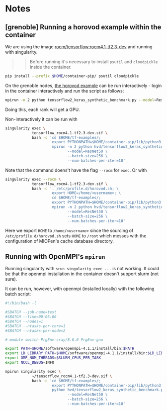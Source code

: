 # Notes

## [grenoble] Running a horovod example within the container 
We are using the image [rocm/tensorflow:rocm4.1-tf2.3-dev](https://hub.docker.com/layers/rocm/tensorflow/rocm4.1-tf2.3-dev/images/sha256-0f369142a95872bef829fc61256a628828e0427284ff8f2f8d1f821023aa5b4c?context=explore) and running with singularity.

>> Before running it's necessary to install `psutil` and `cloudpickle` inside the container.
```bash
pip install --prefix $HOME/container-pip/ psutil cloudpickle
```

On the grenoble nodes, [the horovod example](https://github.com/horovod/horovod/blob/master/examples/tensorflow2/tensorflow2_keras_synthetic_benchmark.py) can be run interactively - login in the container interactively and run the script as follows: 
```bash
mpirun -n 2 python tensorflow2_keras_synthetic_benchmark.py --model=ResNet50 --batch-size=256 --num-batches-per-iter=10
```
Doing this, each rank will get a GPU.

Non-interactively it can be run with
```bash
singularity exec \
            tensorflow_rocm4.1-tf2.3-dev.sif \
            bash -c 'cd $HOME/tf-examples/;
                     export PYTHONPATH=$HOME/container-pip/lib/python3.6/site-packages:$PYTHONPATH;
                     mpirun -n 2 python hvd/tensorflow2_keras_synthetic_benchmark.py \
                            --model=ResNet50 \
                            --batch-size=256 \
                            --num-batches-per-iter=10'
```
Note that the command doens't have the flag `--rocm` for `exec`. Or with
```bash
singularity exec --rocm \
            tensorflow_rocm4.1-tf2.3-dev.sif \
            bash -c '. /etc/profile.d/horovod.sh; \
                     export HOME=/home/<username>; \
                     cd $HOME/tf-examples/;
                     export PYTHONPATH=$HOME/container-pip/lib/python3.6/site-packages:$PYTHONPATH;
                     mpirun -n 2 python hvd/tensorflow2_keras_synthetic_benchmark.py \
                            --model=ResNet50 \
                            --batch-size=256 \
                            --num-batches-per-iter=10'
```
Here we export `HOME` to `/home/<username>` since the sourcing of `/etc/profile.d/horovod.sh` sets `HOME` to `/root` which messes with the configuration of MIOPen's cache database directory.


## Running with OpenMPI's `mpirun`
Running singularity with `srun singularity exec ...` is not working. It could be that the openmpi installation in the container doesn't support slurm (not sure).

It can be run, however, with openmpi (installed locally) with the following batch script:
```bash
#!/bin/bash -l

#SBATCH --job-name=test
#SBATCH --time=00:05:00
#SBATCH --nodes=1
#SBATCH --ntasks-per-core=1
#SBATCH --ntasks-per-node=2

# module switch PrgEnv-cray/8.0.0 PrgEnv-gnu

export PATH=$HOME/software/openmpi-4.1.1/install/bin:$PATH
export LD_LIBRARY_PATH=$HOME/software/openmpi-4.1.1/install/bin:$LD_LIBRARY_PATH
export OMP_NUM_THREADS=$SLURM_CPUS_PER_TASK
export NCCL_DEBUG=INFO

mpirun singularity exec \
            ~/tensorflow_rocm4.1-tf2.3-dev.sif \
            bash -c 'cd $HOME/tf-examples/;
                     export PYTHONPATH=$HOME/container-pip/lib/python3.6/site-packages:$PYTHONPATH;
                     python hvd/tensorflow2_keras_synthetic_benchmark.py \
                            --model=ResNet50 \
                            --batch-size=256 \
                            --num-batches-per-iter=10'
```
